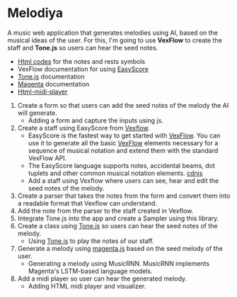 # Melodiya
A music web application that generates melodies using AI, based on the musical ideas of the user. For this, I'm going to use **VexFlow** to create the staff and **Tone.js** so users can hear the seed notes.

- [Html codes](https://www.htmlsymbols.xyz/musical-symbols) for the notes and rests symbols
- VexFlow documentation for using [EasyScore](https://github.com/0xfe/vexflow/wiki/Using-EasyScore)
- [Tone.js](https://tonejs.github.io/) documentation
- [Magenta](https://github.com/magenta/magenta) documentation
- [Html-midi-player](https://github.com/cifkao/html-midi-player)


1. Create a form so that users can add the seed notes of the melody the AI will generate.
   - Adding a form and capture the inputs using js.
2. Create a staff using EasyScore from [Vexflow](https://www.vexflow.com/).
    - EasyScore is the fastest way to get started with [VexFlow](https://www.vexflow.com/). You can use it to generate all the basic [VexFlow](https://www.vexflow.com/) elements necessary for a sequence of musical notation and extend    them with the standard VexFlow API.
    - The EasyScore language supports notes, accidental beams, dot tuplets and other common musical notation elements. [cdnjs](https://cdnjs.com/)
    - Add a staff using Vexflow where users can see, hear and edit the seed notes of the melody.
3. Create a parser that takes the notes from the form and convert them into a readable format that Vexflow can understand.
4. Add the note from the parser to the staff created in Vexflow.
5. Integrate Tone.js into the app and create a Sampler using this library.
6. Create a class using [Tone.js](https://tonejs.github.io/) so users can hear the seed notes of the melody.
    - Using [Tone.js](https://tonejs.github.io/) to play the notes of our staff.
7. Generate a melody using [magenta.js](https://github.com/magenta/magenta-js) based on the seed melody of the user.
   - Generating a melody using MusicRNN. MusicRNN implements Magenta's LSTM-based language models. 
8. Add a midi player so user can hear the generated melody.
    - Adding HTML midi player and visualizer.
